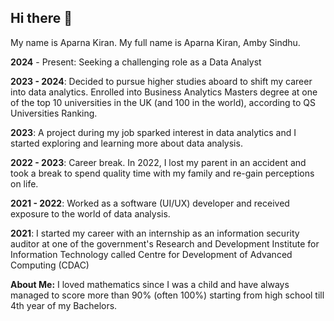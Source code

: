 ## Hi there 👋

My name is Aparna Kiran.
My full name is Aparna Kiran, Amby Sindhu.

**2024** - Present: Seeking a challenging role as a Data Analyst 

**2023 - 2024**: Decided to pursue higher studies aboard to shift my career into data analytics. Enrolled into Business Analytics Masters degree at one of the top 10 universities in the UK (and 100 in the world), according to QS Universities Ranking.

**2023**:  A project during my job sparked interest in data analytics and I started exploring and learning more about data analysis. 

**2022 - 2023**: Career break. In 2022, I lost my parent in an accident and took a break to spend quality time with my family and re-gain perceptions on life.

**2021 - 2022**: Worked as a software (UI/UX) developer and received exposure to the world of data analysis.

**2021**: I started my career with an internship as an information security auditor at one of the government's Research and Development Institute for Information Technology called Centre for Development of Advanced Computing (CDAC)

**About Me:**
I loved mathematics since I was a child and have always managed to score more than 90% (often 100%) starting from high school till 4th year of my Bachelors.
<!--
**aparna-kiran/aparna-kiran** is a ✨ _special_ ✨ repository because its `README.md` (this file) appears on your GitHub profile.

Here are some ideas to get you started:

- 🔭 I’m currently working on ...
- 🌱 I’m currently learning ...
- 👯 I’m looking to collaborate on ...
- 🤔 I’m looking for help with ...
- 💬 Ask me about ...
- 📫 How to reach me: ...
- 😄 Pronouns: ...
- ⚡ Fun fact: ...
-->
